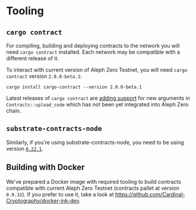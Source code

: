# Tooling

## `cargo contract`

For compiling, building and deploying contracts to the network you will need `cargo contract` installed. Each network may be compatible with a different release of it. 

To interact with current version of Aleph Zero Testnet, you will need `cargo contract` version `2.0.0-beta.1`:
```
cargo install cargo-contract --version 2.0.0-beta.1
```

Latest releases of `cargo contract` are [adding support](https://github.com/paritytech/cargo-contract/pull/870) for new arguments in `Contracts::upload_code` which has not been yet integrated into Aleph Zero chain.

## `substrate-contracts-node`

Similarly, if you're using substrate-contracts-node, you need to be using version [`0.22.1`]( https://github.com/paritytech/substrate-contracts-node/releases/tag/v0.22.1).

## Building with Docker

We've prepared a Docker image with required tooling to build contracts compatible with current Aleph Zero Testnet (contracts pallet at version `0.9.32`). If you prefer to use it, take a look at https://github.com/Cardinal-Cryptography/docker-ink-dev.
